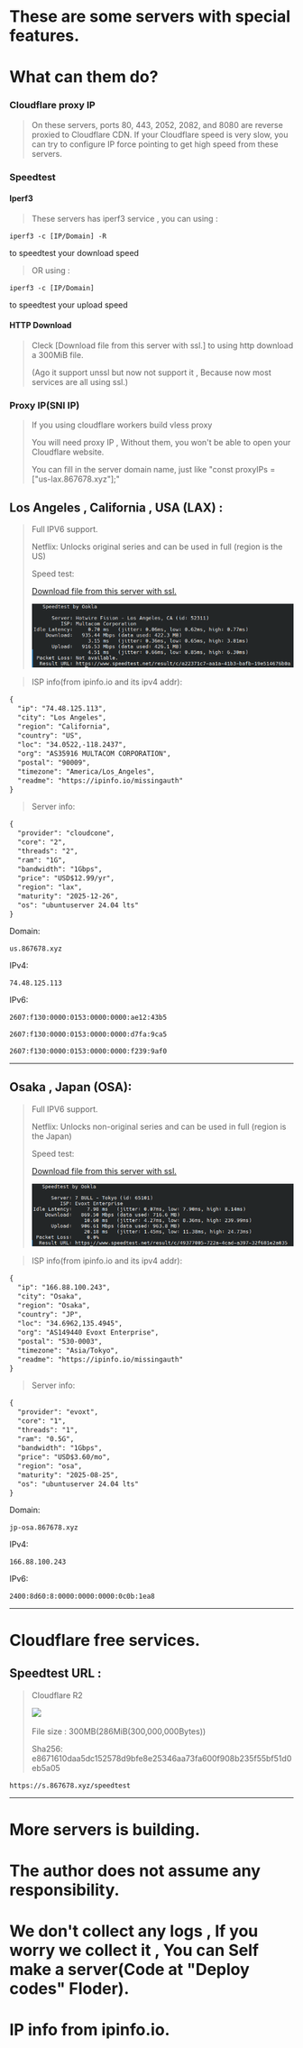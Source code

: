 # These are some servers with special features.
# What can them do?

### Cloudflare proxy IP

> On these servers, ports 80, 443, 2052, 2082, and 8080 are reverse proxied to Cloudflare CDN. If your Cloudflare speed is very slow, you can try to configure IP force pointing to get high speed from these servers.
### Speedtest
#### Iperf3

> These servers has iperf3 service , you can using :
```
iperf3 -c [IP/Domain] -R
```
to speedtest your download speed

>OR using :
```
iperf3 -c [IP/Domain]
```
to speedtest your upload speed

#### HTTP Download

> Cleck [Download file from this server with ssl.] to using http download a 300MiB file.
>
> (Ago it support unssl but now not support it , Because now most services are all using ssl.)

### Proxy IP(SNI IP)

> If you using cloudflare workers build vless proxy
>
> You will need proxy IP , Without them, you won't be able to open your Cloudflare website.
>
> You can fill in the server domain name, just like "const proxyIPs = ["us-lax.867678.xyz"];"

## Los Angeles , California , USA (LAX) :

> Full IPV6 support.
>
> Netflix: Unlocks original series and can be used in full (region is the US)
>
> Speed test:
>
> [Download file from this server with ssl.](https://us-lax.867678.xyz:81)
>
> ![](LAX.png)
>

>ISP info(from ipinfo.io and its ipv4 addr):
```
{
  "ip": "74.48.125.113",
  "city": "Los Angeles",
  "region": "California",
  "country": "US",
  "loc": "34.0522,-118.2437",
  "org": "AS35916 MULTACOM CORPORATION",
  "postal": "90009",
  "timezone": "America/Los_Angeles",
  "readme": "https://ipinfo.io/missingauth"
}
```

>Server info:
```
{
  "provider": "cloudcone",
  "core": "2",
  "threads": "2",
  "ram": "1G",
  "bandwidth": "1Gbps",
  "price": "USD$12.99/yr",
  "region": "lax",
  "maturity": "2025-12-26",
  "os": "ubuntuserver 24.04 lts"
}
```


Domain:
```
us.867678.xyz
```


IPv4:

```
74.48.125.113
```

IPv6:

```
2607:f130:0000:0153:0000:0000:ae12:43b5
```
```
2607:f130:0000:0153:0000:0000:d7fa:9ca5
```
```
2607:f130:0000:0153:0000:0000:f239:9af0
```

------

## Osaka , Japan (OSA):

> Full IPV6 support.
>
> Netflix: Unlocks non-original series and can be used in full (region is the Japan)
>
> Speed test:
>
> [Download file from this server with ssl.](https://jp-osa.867678.xyz:81)
>
> ![](OSA.png)
>


>ISP info(from ipinfo.io and its ipv4 addr):
```
{
  "ip": "166.88.100.243",
  "city": "Osaka",
  "region": "Osaka",
  "country": "JP",
  "loc": "34.6962,135.4945",
  "org": "AS149440 Evoxt Enterprise",
  "postal": "530-0003",
  "timezone": "Asia/Tokyo",
  "readme": "https://ipinfo.io/missingauth"
}
```


>Server info:
```
{
  "provider": "evoxt",
  "core": "1",
  "threads": "1",
  "ram": "0.5G",
  "bandwidth": "1Gbps",
  "price": "USD$3.60/mo",
  "region": "osa",
  "maturity": "2025-08-25",
  "os": "ubuntuserver 24.04 lts"
}
```

Domain:
```
jp-osa.867678.xyz
```

IPv4:

```
166.88.100.243
```

IPv6:

```
2400:8d60:8:0000:0000:0000:0c0b:1ea8
```

------


# Cloudflare free services.

## Speedtest URL :

> Cloudflare R2
>
> ![](https://imagedelivery.net/wSMYJvS3Xw-n339CbDyDIA/456430b7-1c8f-42b0-71c0-586ad9172700/public)
>
> File size : 300MB(286MiB(300,000,000Bytes))
>
> Sha256: e8671610daa5dc152578d9bfe8e25346aa73fa600f908b235f55bf51d0eb5a05 

```
https://s.867678.xyz/speedtest
```

------


# More servers is building.

# The author does not assume any responsibility.

# We don't collect any logs , If you worry we collect it , You can Self make a server(Code at "Deploy codes" Floder).

# IP info from ipinfo.io.

